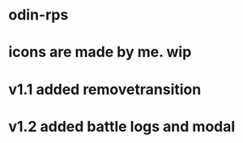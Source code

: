 # odin-rps
# icons are made by me. wip
# v1.1 added removetransition
# v1.2 added battle logs and modal 